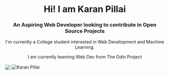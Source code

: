 
<!--
**VoodooDarkMagic/VoodooDarkMagic** is a ✨ _special_ ✨ repository because its `README.md` (this file) appears on your GitHub profile. -->
<h1 align = "center">Hi! I am Karan Pillai</h1>
<h3 align="center">An Aspiring Web Developer looking to contribute in Open Source Projects</h3>
<p align ="center">I'm currently a College student interested in Web Development and Machine Learning.</p>
<p align = "center">I am currently learning Web Dev from The Odin Project</p>

<img align = "center" src="https://github-readme-stats-git-masterrstaa-rickstaa.vercel.app/api/top-langs/?username=VoodooDarkMagic&theme=dracula">
<img align="center" src="https://github-readme-stats.vercel.app/api?username=VoodooDarkMagic&show_icons=true&locale=en&theme=dracula" alt="Karan Pillai">

<!--
- 🔭 I’m currently working on ...
- 🌱 I’m currently learning ...
- 👯 I’m looking to collaborate on ...
- 🤔 I’m looking for help with ...
- 💬 Ask me about ...
- 📫 How to reach me: ...
- 😄 Pronouns: ...
- ⚡ Fun fact: ...
-->
